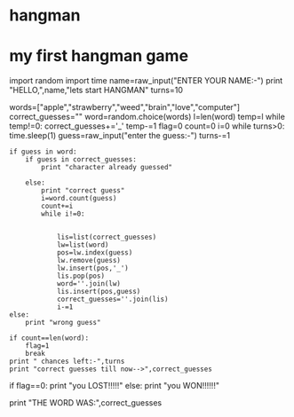 # hangman
# my first hangman game
import random
import time
name=raw_input("ENTER YOUR NAME:-")
print "HELLO,",name,"lets start HANGMAN"
turns=10


words=["apple","strawberry","weed","brain","love","computer"]
correct_guesses=""
word=random.choice(words)
l=len(word)
temp=l
while temp!=0:
	correct_guesses+='_'
	temp-=1	
flag=0
count=0
i=0
while turns>0:
	time.sleep(1)
	guess=raw_input("enter the guess:-")
	turns-=1
	
	if guess in word: 
		if guess in correct_guesses:
			print "character already guessed"
		
		else:
			print "correct guess"
			i=word.count(guess)
			count+=i
			while i!=0:
			
				
				lis=list(correct_guesses)
				lw=list(word)
				pos=lw.index(guess)
				lw.remove(guess)
				lw.insert(pos,'_')
				lis.pop(pos)
				word=''.join(lw)
				lis.insert(pos,guess)
				correct_guesses=''.join(lis)
				i-=1
	else:
		print "wrong guess"

	if count==len(word):
		flag=1
		break
	print " chances left:-",turns
	print "correct guesses till now-->",correct_guesses

if flag==0:
	print "you LOST!!!!!"
else:
	print "you WON!!!!!!"
	
print "THE WORD WAS:",correct_guesses

